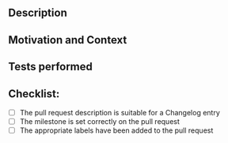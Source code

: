 <!--- The title text will be used to populate Changelog and associated documentation.
      Please make sure that the title is a complete sentence -->

## Description
<!--- Describe your changes in detail -->
<!--- Include screenshots for GUI changes if appropriate -->
<!--- If any documentation outside of this repo needs to be added or updated,
      please include links to the relevant docs and how they should be changed -->

## Motivation and Context
<!--- Why is this change required? What problem does it solve? -->
<!--- If it fixes an open issue, please link to the issue here. -->

## Tests performed
<!--- Please describe in detail how you tested your changes. -->
<!--- Include details of your testing environment, and the tests you ran to -->
<!--- see how your change affects other areas of the code, etc. -->

## Checklist:
<!--- Go over all the following points and make sure they have all be completed -->
<!--- If you're unsure about any of these, don't hesitate to ask. We're here to help! -->
- [ ] The pull request description is suitable for a Changelog entry
- [ ] The milestone is set correctly on the pull request
- [ ] The appropriate labels have been added to the pull request
